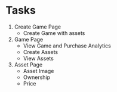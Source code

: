 # Tasks

1. Create Game Page
   - Create Game with assets
2. Game Page
   - View Game and Purchase Analytics
   - Create Assets
   - View Assets
3. Asset Page
   - Asset Image
   - Ownership
   - Price
